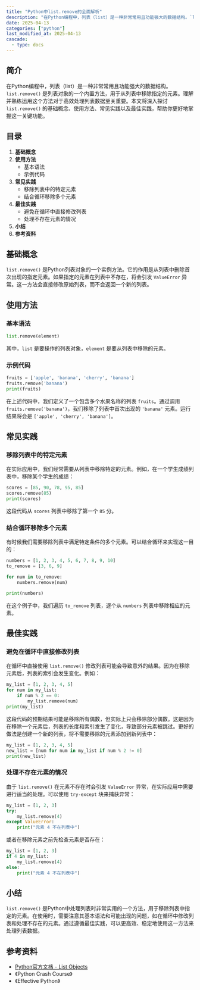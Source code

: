 ```yaml
---
title: "Python中list.remove的全面解析"
description: "在Python编程中，列表（list）是一种非常常用且功能强大的数据结构。`list.remove()` 是列表对象的一个内置方法，用于从列表中移除指定的元素。理解并熟练运用这个方法对于高效处理列表数据至关重要。本文将深入探讨 `list.remove()` 的基础概念、使用方法、常见实践以及最佳实践，帮助你更好地掌握这一关键功能。"
date: 2025-04-13
categories: ["python"]
last_modified_at: 2025-04-13
cascade:
  - type: docs
---
```



## 简介
在Python编程中，列表（list）是一种非常常用且功能强大的数据结构。`list.remove()` 是列表对象的一个内置方法，用于从列表中移除指定的元素。理解并熟练运用这个方法对于高效处理列表数据至关重要。本文将深入探讨 `list.remove()` 的基础概念、使用方法、常见实践以及最佳实践，帮助你更好地掌握这一关键功能。

<!-- more -->
## 目录
1. **基础概念**
2. **使用方法**
    - 基本语法
    - 示例代码
3. **常见实践**
    - 移除列表中的特定元素
    - 结合循环移除多个元素
4. **最佳实践**
    - 避免在循环中直接修改列表
    - 处理不存在元素的情况
5. **小结**
6. **参考资料**

## 基础概念
`list.remove()` 是Python列表对象的一个实例方法。它的作用是从列表中删除首次出现的指定元素。如果指定的元素在列表中不存在，将会引发 `ValueError` 异常。这一方法会直接修改原始列表，而不会返回一个新的列表。

## 使用方法
### 基本语法
```python
list.remove(element)
```
其中，`list` 是要操作的列表对象，`element` 是要从列表中移除的元素。

### 示例代码
```python
fruits = ['apple', 'banana', 'cherry', 'banana']
fruits.remove('banana')
print(fruits)  
```
在上述代码中，我们定义了一个包含多个水果名称的列表 `fruits`。通过调用 `fruits.remove('banana')`，我们移除了列表中首次出现的 `'banana'` 元素。运行结果将会是 `['apple', 'cherry', 'banana']`。

## 常见实践
### 移除列表中的特定元素
在实际应用中，我们经常需要从列表中移除特定的元素。例如，在一个学生成绩列表中，移除某个学生的成绩：
```python
scores = [85, 90, 78, 95, 85]
scores.remove(85)
print(scores)  
```
这段代码从 `scores` 列表中移除了第一个 `85` 分。

### 结合循环移除多个元素
有时候我们需要移除列表中满足特定条件的多个元素。可以结合循环来实现这一目的：
```python
numbers = [1, 2, 3, 4, 5, 6, 7, 8, 9, 10]
to_remove = [3, 6, 9]

for num in to_remove:
    numbers.remove(num)

print(numbers)  
```
在这个例子中，我们遍历 `to_remove` 列表，逐个从 `numbers` 列表中移除相应的元素。

## 最佳实践
### 避免在循环中直接修改列表
在循环中直接使用 `list.remove()` 修改列表可能会导致意外的结果。因为在移除元素后，列表的索引会发生变化。例如：
```python
my_list = [1, 2, 3, 4, 5]
for num in my_list:
    if num % 2 == 0:
        my_list.remove(num)
print(my_list)  
```
这段代码的预期结果可能是移除所有偶数，但实际上只会移除部分偶数。这是因为在移除一个元素后，列表的长度和索引发生了变化，导致部分元素被跳过。更好的做法是创建一个新的列表，将不需要移除的元素添加到新列表中：
```python
my_list = [1, 2, 3, 4, 5]
new_list = [num for num in my_list if num % 2 != 0]
print(new_list)  
```

### 处理不存在元素的情况
由于 `list.remove()` 在元素不存在时会引发 `ValueError` 异常，在实际应用中需要进行适当的处理。可以使用 `try-except` 块来捕获异常：
```python
my_list = [1, 2, 3]
try:
    my_list.remove(4)
except ValueError:
    print("元素 4 不在列表中")
```
或者在移除元素之前先检查元素是否存在：
```python
my_list = [1, 2, 3]
if 4 in my_list:
    my_list.remove(4)
else:
    print("元素 4 不在列表中")
```

## 小结
`list.remove()` 是Python中处理列表时非常实用的一个方法，用于移除列表中指定的元素。在使用时，需要注意其基本语法和可能出现的问题，如在循环中修改列表和处理不存在的元素。通过遵循最佳实践，可以更高效、稳定地使用这一方法来处理列表数据。

## 参考资料
- [Python官方文档 - List Objects](https://docs.python.org/3/tutorial/datastructures.html#more-on-lists)
- 《Python Crash Course》
- 《Effective Python》